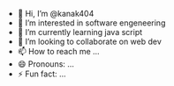 - 👋 Hi, I’m @kanak404
- 👀 I’m interested in software engeneering
- 🌱 I’m currently learning java script
- 💞️ I’m looking to collaborate on web dev
- 📫 How to reach me ...
- 😄 Pronouns: ...
- ⚡ Fun fact: ...

<!---
kanak404/kanak404 is a ✨ special ✨ repository because its `README.md` (this file) appears on your GitHub profile.
You can click the Preview link to take a look at your changes.
--->
